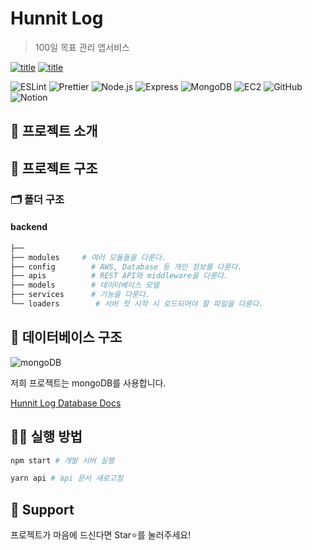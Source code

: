 # Hunnit Log

> 100일 목표 관리 앱서비스

[![title](https://img.shields.io/badge/DEVELOPER-남궁권-blue)](https://github.com/kkoon9)
[![title](https://img.shields.io/badge/DEVELOPER-최정균-blue)](https://github.com/wjdrbs96)

![ESLint](https://img.shields.io/badge/-ESLint-4B32C3?&logo=ESLint&logoColor=white)
![Prettier](https://img.shields.io/badge/-Prettier-F7B93E?&logo=Prettier&logoColor=white)
![Node.js](https://img.shields.io/badge/-Node.js-339933?&logo=Node.js&logoColor=white)
![Express](https://img.shields.io/badge/-Express-191919?&logo=Node.js&logoColor=white)
![MongoDB](https://img.shields.io/badge/-MongoDB-4479A1?&logo=MongoDB&logoColor=white)
![EC2](https://img.shields.io/badge/-EC2-232F3E?&logo=Amazon-AWS&logoColor=white)
![GitHub](https://img.shields.io/badge/-Github-181717?&logo=Github&logoColor=white)
![Notion](https://img.shields.io/badge/-Notion-4A154B?&logo=Notion&logoColor=white)

## 📌 프로젝트 소개

## 🕋 프로젝트 구조

### 🗂 폴더 구조

#### backend

```bash
├──
├── modules     # 여러 모듈들을 다룬다.
├── config        # AWS, Database 등 개인 정보를 다룬다.
├── apis          # REST API와 middleware을 다룬다.
├── models        # 데이터베이스 모델
├── services      # 기능을 다룬다.
└── loaders        # 서버 첫 시작 시 로드되어야 할 파일을 다룬다.

```

## 🌈 데이터베이스 구조

![mongoDB](https://nakedsecurity.sophos.com/wp-content/uploads/sites/2/2017/01/mongodb.png?w=775)

저희 프로젝트는 mongoDB를 사용합니다.

[Hunnit Log Database Docs](https://www.notion.so/Server-ver-0-0-2-3a59a0b0a680420eb48f9f327476bfd4)

## 👨‍💻 실행 방법

```bash
npm start # 개발 서버 실행
```

```bash
yarn api # api 문서 새로고침
```


## 🥴 Support

프로젝트가 마음에 드신다면 Star⭐️를 눌러주세요!
